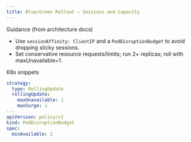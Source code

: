 ```yaml
---
title: Blue/Green Rollout — Sessions and Capacity
---
```


Guidance (from architecture docs)

- Use `sessionAffinity: ClientIP` and a `PodDisruptionBudget` to avoid dropping sticky sessions.
- Set conservative resource requests/limits; run 2+ replicas; roll with maxUnavailable=1.

K8s snippets

```yaml
strategy:
  type: RollingUpdate
  rollingUpdate:
    maxUnavailable: 1
    maxSurge: 1
---
apiVersion: policy/v1
kind: PodDisruptionBudget
spec:
  minAvailable: 2
```


